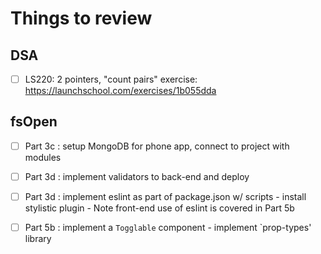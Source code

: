 # Things to review

## DSA
- [ ] LS220: 2 pointers, "count pairs" exercise: https://launchschool.com/exercises/1b055dda

## fsOpen
- [ ] Part 3c : setup MongoDB for phone app, connect to project with modules
- [ ] Part 3d : implement validators to back-end and deploy
- [ ] Part 3d : implement eslint as part of package.json w/ scripts
                - install stylistic plugin
                - Note front-end use of eslint is covered in Part 5b

- [ ] Part 5b : implement a `Togglable` component
                - implement `prop-types' library